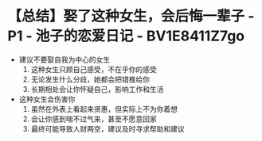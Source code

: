 # 【总结】娶了这种女生，会后悔一辈子 - P1 - 池子的恋爱日记 - BV1E8411Z7go

-   建议不要娶自我为中心的女生
    1.  这种女生只顾自己感受，不在乎你的感受
    2.  无论发生什么分歧，她都会把错推给你
    3.  长期相处会让你怀疑自己，影响工作和生活
-   这种女生会伤害你
    1.  虽然在外表上看起来贤惠，但实际上不为你着想
    2.  会让你感到喘不过气来，甚至不愿意回家
    3.  最终可能导致人财两空，建议及时寻求帮助和建议